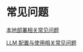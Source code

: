 # 常见问题

[本地部署相关常见问题](https://docs.agentbase.ai/v/zh-hans/getting-started/faq/install-faq)

[LLM 配置与使用相关常见问题](https://docs.agentbase.ai/v/zh-hans/getting-started/faq/llms-use-faq)